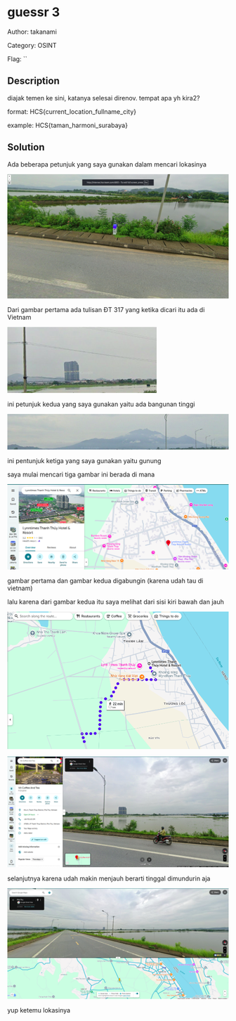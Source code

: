 # guessr 3

Author: takanami

Category: OSINT

Flag: ``

## Description

diajak temen ke sini, katanya selesai direnov. tempat apa yh kira2?

format: HCS{current_location_fullname_city}

example: HCS{taman_harmoni_surabaya}

## Solution

Ada beberapa petunjuk yang saya gunakan dalam mencari lokasinya

![alt text](images/hint1.png)

Dari gambar pertama ada tulisan ĐT 317 yang ketika dicari itu ada di Vietnam

![alt text](images/hint2.png)

ini petunjuk kedua yang saya gunakan yaitu ada bangunan tinggi

![alt text](images/hint3.png)

ini pentunjuk ketiga yang saya gunakan yaitu gunung

saya mulai mencari tiga gambar ini berada di mana

![alt text](images/solver1.png)

gambar pertama dan gambar kedua digabungin (karena udah tau di vietnam)

lalu karena dari gambar kedua itu saya melihat dari sisi kiri bawah dan jauh

![alt text](images/solver2.png)

![alt text](images/solver3.png)

selanjutnya karena udah makin menjauh berarti tinggal dimundurin aja

![alt text](images/solver4.png)

yup ketemu lokasinya